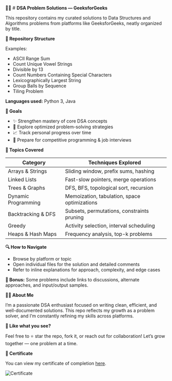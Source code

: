   👨‍💻 # **DSA Problem Solutions — GeeksforGeeks** 

This repository contains my curated solutions to Data Structures and Algorithms problems from platforms like GeeksforGeeks, neatly organized by title.


**📌 Repository Structure**

Examples:

- ASCII Range Sum
- Count Unique Vowel Strings
- Divisible by 13
- Count Numbers Containing Special Characters
- Lexicographically Largest String
- Group Balls by Sequence
- Tiling Problem

**Languages used:** Python 3, Java


**🎯 Goals**

- ✨ Strengthen mastery of core DSA concepts
- 🧠 Explore optimized problem-solving strategies
- 📈 Track personal progress over time
- 💼 Prepare for competitive programming & job interviews


**🧠 Topics Covered**

| Category               | Techniques Explored                                   |
|-----------------------|------------------------------------------------------|
| Arrays & Strings      | Sliding window, prefix sums, hashing                 |
| Linked Lists          | Fast-slow pointers, merge operations                  |
| Trees & Graphs       | DFS, BFS, topological sort, recursion                 |
| Dynamic Programming   | Memoization, tabulation, space optimizations          |
| Backtracking & DFS    | Subsets, permutations, constraints pruning            |
| Greedy                | Activity selection, interval scheduling                |
| Heaps & Hash Maps     | Frequency analysis, top-k problems                    |


**🔍 How to Navigate**

- Browse by platform or topic
- Open individual files for the solution and detailed comments
- Refer to inline explanations for approach, complexity, and edge cases

**📘 Bonus:** Some problems include links to discussions, alternate approaches, and input/output samples.


**🧑‍💻 About Me**

I’m a passionate DSA enthusiast focused on writing clean, efficient, and well-documented solutions. This repo reflects my growth as a problem solver, and I’m constantly refining my skills across platforms.


**🌟 Like what you see?**

Feel free to ⭐ star the repo, fork it, or reach out for collaboration! Let’s grow together — one problem at a time.


**📜 Certificate**

You can view my certificate of completion [here](https://www.geeksforgeeks.org/certificate/4aa68ec9f39eb49850a1c9e6ece6e315?utm_source=socials&utm_medium=cc_link).

![Certificate](https://www.geeksforgeeks.org/certificate/4aa68ec9f39eb49850a1c9e6ece6e315?utm_source=socials&utm_medium=cc_link)
